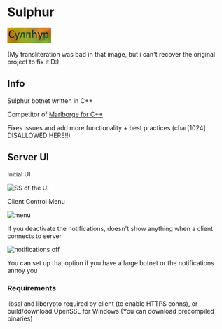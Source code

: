 # Sulphur
![sulphur logo](sulphur.png)

(My transliteration was bad in that image, but i can't recover the original project to fix it D:)

## Info

Sulphur botnet written in C++

Competitor of [Marlborge for C++](https://github.com/PR3C14D0/Marlborge-Reloaded)

Fixes issues and add more functionality + best practices (char[1024] DISALLOWED HERE!!)

## Server UI
Initial UI

![SS of the UI](https://i.imgur.com/LoEwR5D.png)

Client Control Menu

![menu](https://i.imgur.com/MI839cR.png)

If you deactivate the notifications, doesn't show anything when a client connects to server

![notifications off](https://i.imgur.com/yn1QUGv.png)

You can set up that option if you have a large botnet or the notifications annoy you

### Requirements
libssl and libcrypto required by client (to enable HTTPS conns), or build/download OpenSSL for Windows (You can download precompiled binaries)
